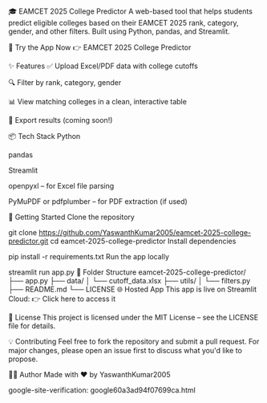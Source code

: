 🎓 EAMCET 2025 College Predictor
A web-based tool that helps students predict eligible colleges based on their EAMCET 2025 rank, category, gender, and other filters.
Built using Python, pandas, and Streamlit.

🔗 Try the App Now
👉 EAMCET 2025 College Predictor

✨ Features
✅ Upload Excel/PDF data with college cutoffs

🔍 Filter by rank, category, gender

📊 View matching colleges in a clean, interactive table

💾 Export results (coming soon!)

📦 Tech Stack
Python

pandas

Streamlit

openpyxl – for Excel file parsing

PyMuPDF or pdfplumber – for PDF extraction (if used)

🚀 Getting Started
Clone the repository

git clone https://github.com/YaswanthKumar2005/eamcet-2025-college-predictor.git
cd eamcet-2025-college-predictor
Install dependencies

pip install -r requirements.txt
Run the app locally

streamlit run app.py
📁 Folder Structure
eamcet-2025-college-predictor/
├── app.py
├── data/
│   └── cutoff_data.xlsx
├── utils/
│   └── filters.py
├── README.md
└── LICENSE
🌐 Hosted App
This app is live on Streamlit Cloud:
👉 Click here to access it

📄 License
This project is licensed under the MIT License – see the LICENSE file for details.

💡 Contributing
Feel free to fork the repository and submit a pull request.
For major changes, please open an issue first to discuss what you'd like to propose.

🙋‍♂️ Author
Made with ❤️ by YaswanthKumar2005
<!-- Google Site Verification -->
google-site-verification: google60a3ad94f07699ca.html
